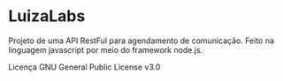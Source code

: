 # LuizaLabs
Projeto  de uma API RestFul para agendamento de comunicação. Feito na linguagem javascript por meio do framework node.js.

Licença
GNU General Public License v3.0
